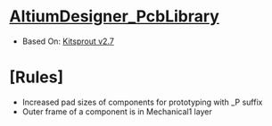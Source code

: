 [AltiumDesigner_PcbLibrary](https://github.com/csezenoglu/Altium_Library)
=========================
* Based On: [Kitsprout v2.7](https://github.com/KitSprout/AltiumDesigner_PcbLibrary)

[Rules]
=========================
* Increased pad sizes of components for prototyping with _P suffix
* Outer frame of a component is in Mechanical1 layer
